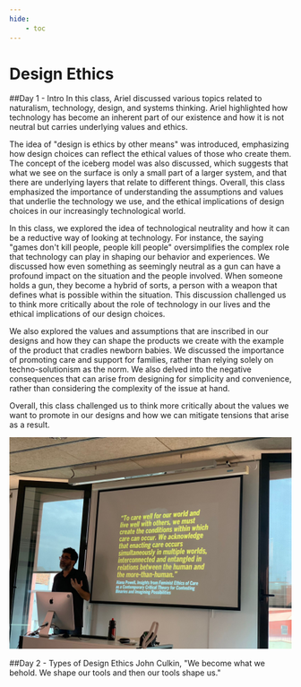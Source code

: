 ```yaml
---
hide:
    - toc
---
```


# Design Ethics

##Day 1 - Intro
In this class, Ariel discussed various topics related to naturalism, technology, design, and systems thinking. Ariel highlighted how technology has become an inherent part of our existence and how it is not neutral but carries underlying values and ethics.

The idea of "design is ethics by other means" was introduced, emphasizing how design choices can reflect the ethical values of those who create them. The concept of the iceberg model was also discussed, which suggests that what we see on the surface is only a small part of a larger system, and that there are underlying layers that relate to different things. Overall, this class emphasized the importance of understanding the assumptions and values that underlie the technology we use, and the ethical implications of design choices in our increasingly technological world.

In this class, we explored the idea of technological neutrality and how it can be a reductive way of looking at technology. For instance, the saying "games don't kill people, people kill people" oversimplifies the complex role that technology can play in shaping our behavior and experiences. We discussed how even something as seemingly neutral as a gun can have a profound impact on the situation and the people involved. When someone holds a gun, they become a hybrid of sorts, a person with a weapon that defines what is possible within the situation. This discussion challenged us to think more critically about the role of technology in our lives and the ethical implications of our design choices.

We also explored the values and assumptions that are inscribed in our designs and how they can shape the products we create with the example of the product that cradles newborn babies. We discussed the importance of promoting care and support for families, rather than relying solely on techno-solutionism as the norm. We also delved into the negative consequences that can arise from designing for simplicity and convenience, rather than considering the complexity of the issue at hand.

 Overall, this class challenged us to think more critically about the values we want to promote in our designs and how we can mitigate tensions that arise as a result.

![](../images/MT03/ethics.jpeg)

##Day 2 - Types of Design Ethics
John Culkin, "We become what we behold. We shape our tools and then our tools shape us."
